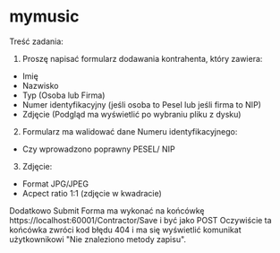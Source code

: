 # mymusic

Treść zadania:
1. Proszę napisać formularz dodawania kontrahenta, który zawiera:
* Imię
* Nazwisko
* Typ (Osoba lub Firma)
* Numer identyfikacyjny (jeśli osoba to Pesel lub jeśli firma to NIP)
* Zdjęcie (Podgląd ma wyświetlić po wybraniu pliku z dysku)

2. Formularz ma walidować dane Numeru identyfikacyjnego:
* Czy wprowadzono poprawny PESEL/ NIP

3. Zdjęcie:
* Format JPG/JPEG
* Acpect ratio 1:1 (zdjęcie w kwadracie)

Dodatkowo Submit Forma ma wykonać na końcówkę https://localhost:60001/Contractor/Save i być jako POST Oczywiście ta końcówka zwróci kod błędu 404 i ma się wyświetlić komunikat użytkownikowi "Nie znaleziono metody zapisu".
